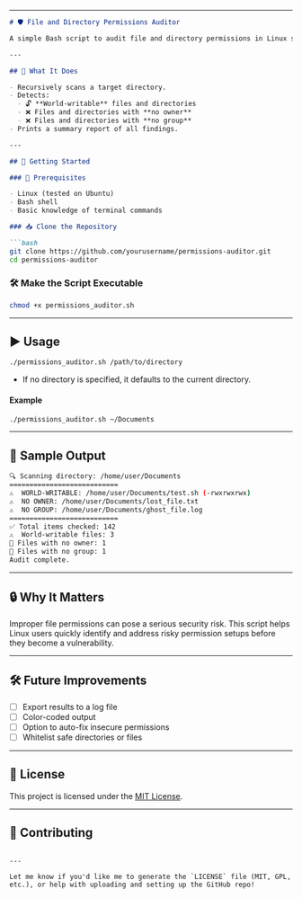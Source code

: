 
---

```markdown
# 🛡️ File and Directory Permissions Auditor

A simple Bash script to audit file and directory permissions in Linux systems. This tool recursively scans a specified directory and flags potentially insecure permission settings, such as **world-writable files**, files with **no owner or group**, and provides a summary of the results.

---

## 📂 What It Does

- Recursively scans a target directory.
- Detects:
  - 🔓 **World-writable** files and directories
  - ❌ Files and directories with **no owner**
  - ❌ Files and directories with **no group**
- Prints a summary report of all findings.

---

## 🚀 Getting Started

### 🔧 Prerequisites

- Linux (tested on Ubuntu)
- Bash shell
- Basic knowledge of terminal commands

### 📥 Clone the Repository

```bash
git clone https://github.com/yourusername/permissions-auditor.git
cd permissions-auditor
```

### 🛠️ Make the Script Executable

```bash
chmod +x permissions_auditor.sh
```

---

## ▶️ Usage

```bash
./permissions_auditor.sh /path/to/directory
```

- If no directory is specified, it defaults to the current directory.

#### Example

```bash
./permissions_auditor.sh ~/Documents
```

---

## 🧪 Sample Output

```bash
🔍 Scanning directory: /home/user/Documents
===========================
⚠️  WORLD-WRITABLE: /home/user/Documents/test.sh (-rwxrwxrwx)
⚠️  NO OWNER: /home/user/Documents/lost_file.txt
⚠️  NO GROUP: /home/user/Documents/ghost_file.log
===========================
✅ Total items checked: 142
⚠️  World-writable files: 3
🚫 Files with no owner: 1
🚫 Files with no group: 1
Audit complete.
```

---

## 🔒 Why It Matters

Improper file permissions can pose a serious security risk. This script helps Linux users quickly identify and address risky permission setups before they become a vulnerability.

---

## 🛠️ Future Improvements

- [ ] Export results to a log file
- [ ] Color-coded output
- [ ] Option to auto-fix insecure permissions
- [ ] Whitelist safe directories or files

---

## 📄 License

This project is licensed under the [MIT License](LICENSE).

---

## 🤝 Contributing



```

---

Let me know if you'd like me to generate the `LICENSE` file (MIT, GPL, etc.), or help with uploading and setting up the GitHub repo!

